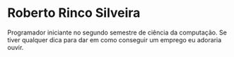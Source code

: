# Roberto Rinco Silveira
Programador iniciante no segundo semestre de ciência da computação. Se tiver qualquer dica para dar em como conseguir um emprego eu adoraria ouvir.
